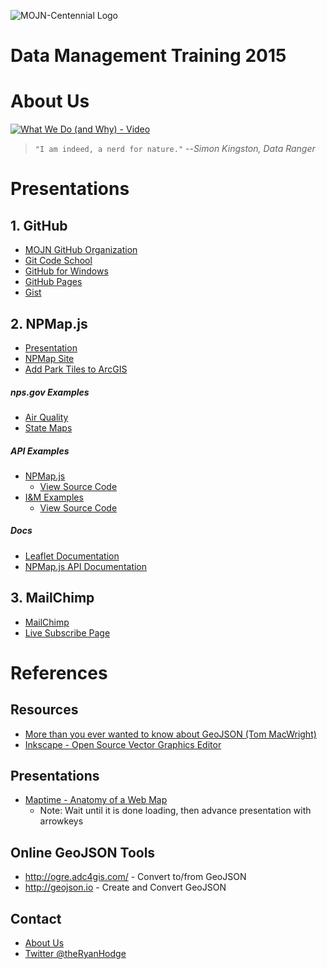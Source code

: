 ![MOJN-Centennial Logo](https://raw.githubusercontent.com/nps-mojn/data-management-training-2015/gh-pages/images/mojn-centennial-transparent.png)

# Data Management Training 2015

# About Us

[![What We Do (and Why) - Video](http://img.youtube.com/vi/MZ7Xtk4F5mk/0.jpg)](http://www.youtube.com/watch?v=MZ7Xtk4F5mk)

> `"I am indeed, a nerd for nature."`  --*Simon Kingston, Data Ranger*

# Presentations

## 1. GitHub
- [MOJN GitHub Organization](https://github.com/nps-mojn)
- [Git Code School](http://try.github.io)
- [GitHub for Windows](https://windows.github.com/)
- [GitHub Pages](https://pages.github.com/)
- [Gist](https://gist.github.com/)

## 2. NPMap.js
- [Presentation](http://nps-mojn.github.io/data-management-training-2015/presentation/npmap-presentation.html)
- [NPMap Site](http://www.nps.gov/npmap/)
- [Add Park Tiles to ArcGIS](http://www.nps.gov/npmap/blog/adding-park-tiles-to-arcgis-desktop.html)

##### nps.gov Examples
  - [Air Quality](http://www.nature.nps.gov/air/permits/aris/networks/mojn.cfm)
  - [State Maps](http://www.nps.gov/state/co/index.htm)
  
##### API Examples
  - [NPMap.js](http://www.nps.gov/npmap/npmap.js/2.0.0/examples/)
    - [View Source Code](https://github.com/nationalparkservice/npmap.js/tree/master/examples)
  - [I&M Examples](http://nps-mojn.github.io/data-management-training-2015/examples)
    - [View Source Code](https://github.com/nps-mojn/data-management-training-2015/tree/gh-pages/examples)
  
##### Docs
  - [Leaflet Documentation](http://leafletjs.com/reference.html)
  - [NPMap.js API Documentation](https://github.com/nationalparkservice/npmap.js/blob/master/API.md)

## 3. MailChimp
- [MailChimp](http://mailchimp.com)
- [Live Subscribe Page](http://nps.us9.list-manage.com/subscribe?u=e405e801f1ff2a7a57e7dd2a9&id=103a1f39d5)

# References

## Resources

  - [More than you ever wanted to know about GeoJSON (Tom MacWright)](http://www.macwright.org/2015/03/23/geojson-second-bite.html)
  - [Inkscape - Open Source Vector Graphics Editor](https://inkscape.org/en/)

## Presentations

- [Maptime - Anatomy of a Web Map](http://maptime.io/anatomy-of-a-web-map/#0)
  - Note: Wait until it is done loading, then advance presentation with arrowkeys

## Online GeoJSON Tools

- http://ogre.adc4gis.com/ - Convert to/from GeoJSON
- http://geojson.io - Create and Convert GeoJSON

## Contact
- [About Us](http://science.nature.nps.gov/im/units/mojn/about.cfm)
- [Twitter @theRyanHodge](https://twitter.com/theRyanHodge)
